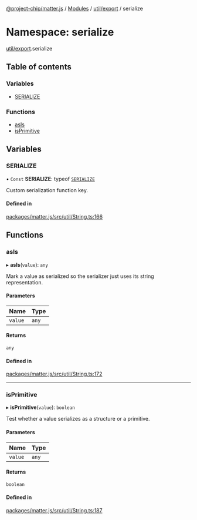 [@project-chip/matter.js](../README.md) / [Modules](../modules.md) / [util/export](util_export.md) / serialize

# Namespace: serialize

[util/export](util_export.md).serialize

## Table of contents

### Variables

- [SERIALIZE](util_export.serialize.md#serialize)

### Functions

- [asIs](util_export.serialize.md#asis)
- [isPrimitive](util_export.serialize.md#isprimitive)

## Variables

### SERIALIZE

• `Const` **SERIALIZE**: typeof [`SERIALIZE`](util_export.serialize.md#serialize)

Custom serialization function key.

#### Defined in

[packages/matter.js/src/util/String.ts:166](https://github.com/project-chip/matter.js/blob/ac2c2688/packages/matter.js/src/util/String.ts#L166)

## Functions

### asIs

▸ **asIs**(`value`): `any`

Mark a value as serialized so the serializer just uses its string
representation.

#### Parameters

| Name | Type |
| :------ | :------ |
| `value` | `any` |

#### Returns

`any`

#### Defined in

[packages/matter.js/src/util/String.ts:172](https://github.com/project-chip/matter.js/blob/ac2c2688/packages/matter.js/src/util/String.ts#L172)

___

### isPrimitive

▸ **isPrimitive**(`value`): `boolean`

Test whether a value serializes as a structure or a primitive.

#### Parameters

| Name | Type |
| :------ | :------ |
| `value` | `any` |

#### Returns

`boolean`

#### Defined in

[packages/matter.js/src/util/String.ts:187](https://github.com/project-chip/matter.js/blob/ac2c2688/packages/matter.js/src/util/String.ts#L187)
